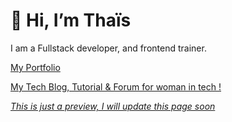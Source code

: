 # 👋 Hi, I’m Thaïs

I am a Fullstack developer, and frontend trainer.

<p><a href="https://www.thaislaboure.dev">My Portfolio</a></p>

<p><a href="https://www.beecode.fr/">My Tech Blog, Tutorial  & Forum for woman in tech !</p>

<i>This is just a preview, I will update this page soon</i>


<!---
Thaisrr/Thaisrr is a ✨ special ✨ repository because its `README.md` (this file) appears on your GitHub profile.
You can click the Preview link to take a look at your changes.
--->
